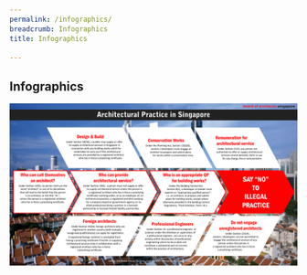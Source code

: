 ```yaml
---
permalink: /infographics/
breadcrumb: Infographics
title: Infographics

---
```



## **Infographics**

![Say No to Illegal Practice Poster](/images/Infographic_Say_No_to_Illegal_Practice.jpg)


